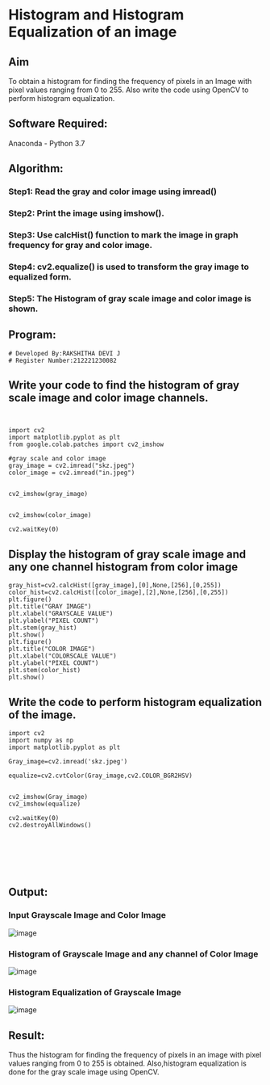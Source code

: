 # Histogram and Histogram Equalization of an image
## Aim
To obtain a histogram for finding the frequency of pixels in an Image with pixel values ranging from 0 to 255. Also write the code using OpenCV to perform histogram equalization.

## Software Required:
Anaconda - Python 3.7

## Algorithm:
### Step1: Read the gray and color image using imread()

### Step2: Print the image using imshow().

### Step3: Use calcHist() function to mark the image in graph frequency for gray and color image.

### Step4: cv2.equalize() is used to transform the gray image to equalized form.

### Step5: The Histogram of gray scale image and color image is shown.

## Program:
```
# Developed By:RAKSHITHA DEVI J
# Register Number:212221230082
```

## Write your code to find the histogram of gray scale image and color image channels.
```


import cv2
import matplotlib.pyplot as plt 
from google.colab.patches import cv2_imshow

#gray scale and color image  
gray_image = cv2.imread("skz.jpeg")
color_image = cv2.imread("in.jpeg")


cv2_imshow(gray_image)


cv2_imshow(color_image)

cv2.waitKey(0)
```





## Display the histogram of gray scale image and any one channel histogram from color image
 ```
 gray_hist=cv2.calcHist([gray_image],[0],None,[256],[0,255])
color_hist=cv2.calcHist([color_image],[2],None,[256],[0,255])
plt.figure()
plt.title("GRAY IMAGE")
plt.xlabel("GRAYSCALE VALUE")
plt.ylabel("PIXEL COUNT")
plt.stem(gray_hist)
plt.show()
plt.figure()
plt.title("COLOR IMAGE")
plt.xlabel("COLORSCALE VALUE")
plt.ylabel("PIXEL COUNT")
plt.stem(color_hist)
plt.show()
```





## Write the code to perform histogram equalization of the image. 
```
import cv2
import numpy as np
import matplotlib.pyplot as plt

Gray_image=cv2.imread('skz.jpeg')

equalize=cv2.cvtColor(Gray_image,cv2.COLOR_BGR2HSV)


cv2_imshow(Gray_image)
cv2_imshow(equalize)

cv2.waitKey(0)
cv2.destroyAllWindows()







```
## Output:
### Input Grayscale Image and Color Image
![image](https://user-images.githubusercontent.com/94165326/230034888-6381df9b-1ba8-4266-9e6a-f1125513bd0b.png)
### Histogram of Grayscale Image and any channel of Color Image
![image](https://user-images.githubusercontent.com/94165326/230035164-26b308d2-1946-497e-984f-94a56d029279.png)
### Histogram Equalization of Grayscale Image
![image](https://user-images.githubusercontent.com/94165326/230035884-1e0faabb-a0b8-450f-8469-449747cd2051.png)

## Result: 
Thus the histogram for finding the frequency of pixels in an image with pixel values ranging from 0 to 255 is obtained. Also,histogram equalization is done for the gray scale image using OpenCV.
